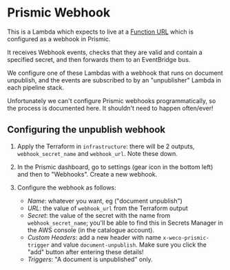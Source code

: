 # Prismic Webhook

This is a Lambda which expects to live at a [Function URL](https://docs.aws.amazon.com/lambda/latest/dg/lambda-urls.html) which is configured as a webhook in Prismic.

It receives Webhook events, checks that they are valid and contain a specified secret, and then forwards them to an EventBridge bus.

We configure one of these Lambdas with a webhook that runs on document unpublish, and the events are subscribed to by an "unpublisher" Lambda in each pipeline stack.

Unfortunately we can't configure Prismic webhooks programmatically, so the process is documented here. It shouldn't need to happen often/ever!

## Configuring the unpublish webhook

1. Apply the Terraform in `infrastructure`: there will be 2 outputs, `webhook_secret_name` and `webhook_url`. Note these down.
2. In the Prismic dashboard, go to settings (gear icon in the bottom left) and then to "Webhooks". Create a new webhook.
3. Configure the webhook as follows:

   - _Name_: whatever you want, eg ("document unpublish")
   - _URL_: the value of `webhook_url` from the Terraform output
   - _Secret_: the value of the secret with the name from `webhook_secret_name`; you'll be able to find this in Secrets Manager in the AWS console (in the catalogue account).
   - _Custom Headers_: add a new header with name `x-weco-prismic-trigger` and value `document-unpublish`. Make sure you click the "add" button after entering these details!
   - _Triggers_: "A document is unpublished" only.
